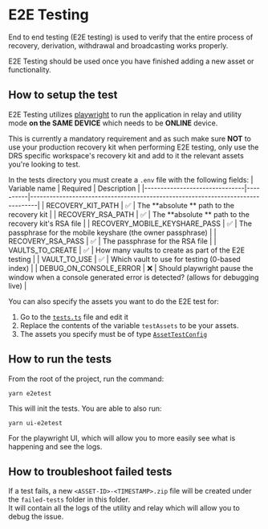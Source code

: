 # E2E Testing

End to end testing (E2E testing) is used to verify that the entire process of recovery, derivation, withdrawal and broadcasting works properly.

E2E Testing should be used once you have finished adding a new asset or functionality.

## How to setup the test

E2E Testing utilizes [playwright](https://playwright.dev) to run the application in relay and utility mode **on the SAME DEVICE** which needs to be **ONLINE** device.

This is currently a mandatory requirement and as such make sure **NOT** to use your production recovery kit when performing E2E testing, only use the DRS specific workspace's recovery kit and add to it the relevant assets you're looking to test.

In the tests directory you must create a `.env` file with the following fields:
| Variable name | Required | Description |
|-------------------------------|----------|--------------------------------------------------------------------------------|
| RECOVERY_KIT_PATH | ✅ | The **absolute ** path to the recovery kit |
| RECOVERY_RSA_PATH | ✅ | The **absolute ** path to the recovery kit's RSA file |
| RECOVERY_MOBILE_KEYSHARE_PASS | ✅ | The passphrase for the mobile keyshare (the owner passphrase) |
| RECOVERY_RSA_PASS | ✅ | The passphrase for the RSA file |
| VAULTS_TO_CREATE | ✅ | How many vaults to create as part of the E2E testing |
| VAULT_TO_USE | ✅ | Which vault to use for testing (0-based index) |
| DEBUG_ON_CONSOLE_ERROR | ❌ | Should playwright pause the window when a console generated error is detected? (allows for debugging live) |

You can also specify the assets you want to do the E2E test for:

1. Go to the [`tests.ts`](./tests.ts) file and edit it
2. Replace the contents of the variable `testAssets` to be your assets.
3. The assets you specify must be of type [`AssetTestConfig`](./types.ts#L1)

## How to run the tests

From the root of the project, run the command:

```
yarn e2etest
```

This will init the tests.
You are able to also run:

```
yarn ui-e2etest
```

For the playwright UI, which will allow you to more easily see what is happening and see the logs.

## How to troubleshoot failed tests

If a test fails, a new `<ASSET-ID>-<TIMESTAMP>.zip` file will be created under the `failed-tests` folder in this folder.<br/>
It will contain all the logs of the utility and relay which will allow you to debug the issue.<br/>

